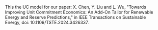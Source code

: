 This the UC model for our paper:
X. Chen, Y. Liu and L. Wu, "Towards Improving Unit Commitment Economics: An Add-On Tailor for Renewable Energy and Reserve Predictions," in IEEE Transactions on Sustainable Energy, doi: 10.1109/TSTE.2024.3426337.
